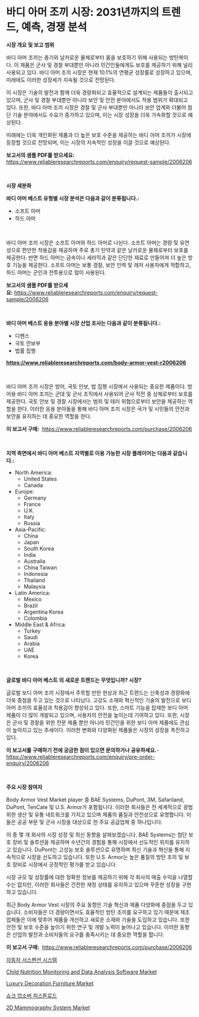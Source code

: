 <p><h1>바디 아머 조끼 시장: 2031년까지의 트렌드, 예측, 경쟁 분석</h1></p><p><strong>시장 개요 및 보고 범위</strong></p>
<p><p>바디 아머 조끼는 총기와 날카로운 물체로부터 몸을 보호하기 위해 사용되는 방탄복이다. 이 제품은 군사 및 경찰 부대뿐만 아니라 민간인들에게도 보호를 제공하기 위해 널리 사용되고 있다. 바디 아머 조끼 시장은 현재 10.1%의 연평균 성장률로 성장하고 있으며, 미래에도 이러한 성장세가 지속될 것으로 전망된다.</p><p>이 시장은 기술의 발전과 함께 더욱 경량화되고 효율적으로 설계되는 제품들이 출시되고 있으며, 군사 및 경찰 부대뿐만 아니라 보안 및 안전 분야에서도 적용 범위가 확대되고 있다. 또한, 바디 아머 조끼 시장은 경찰 및 군사 부대뿐만 아니라 보안 업계와 더불어 첨단 기술 분야에서도 수요가 증가하고 있으며, 이는 시장 성장을 더욱 가속화할 것으로 예상된다.</p><p>미래에는 더욱 개인화된 제품과 더 높은 보호 수준을 제공하는 바디 아머 조끼가 시장에 등장할 것으로 전망되며, 이는 시장의 지속적인 성장을 이끌 것으로 예상된다.</p></p>
<p><strong>보고서의 샘플 PDF를 받으세요:</strong> <a href="https://www.reliableresearchreports.com/enquiry/request-sample/2006206">https://www.reliableresearchreports.com/enquiry/request-sample/2006206</a></p>
<p>&nbsp;</p>
<p><strong>시장 세분화</strong></p>
<p><strong>바디 아머 베스트 유형별 시장 분석은 다음과 같이 분류됩니다.:</strong></p>
<p><ul><li>소프트 아머</li><li>하드 아머</li></ul></p>
<p>&nbsp;</p>
<p><p>바디 아머 조끼 시장은 소프트 아머와 하드 아머로 나뉜다. 소프트 아머는 경량 및 유연성으로 편안한 착용감을 제공하며 주로 총기 탄약과 같은 날카로운 물체로부터 보호를 제공한다. 반면 하드 아머는 금속이나 세라믹과 같은 단단한 재료로 만들어져 더 높은 방호 기능을 제공한다. 소프트 아머는 보통 경찰, 보안 인력 및 레저 사용자에게 적합하고, 하드 아머는 군인과 전투용으로 많이 사용된다.</p></p>
<p><strong>보고서의 샘플 PDF를 받으세요:</strong>&nbsp;<a href="https://www.reliableresearchreports.com/enquiry/request-sample/2006206">https://www.reliableresearchreports.com/enquiry/request-sample/2006206</a></p>
<p>&nbsp;</p>
<p><strong> 바디 아머 베스트 응용 분야별 시장 산업 조사는 다음과 같이 분류됩니다.:</strong></p>
<p><ul><li>디펜스</li><li>국토 안보부</li><li>법률 집행</li></ul></p>
<p><strong><a href="https://www.reliableresearchreports.com/body-armor-vest-r2006206">https://www.reliableresearchreports.com/body-armor-vest-r2006206</a></strong></p>
<p>&nbsp;</p>
<p><p>바디 아머 조끼 시장은 방어, 국토 안보, 법 집행 시장에서 사용되는 중요한 제품이다. 방어용 바디 아머 조끼는 군대 및 군사 조직에서 사용되어 군사 작전 중 상체로부터 보호를 제공한다. 국토 안보 및 경찰 시장에서는 범죄 및 테러 위협으로부터 보안을 제공하는 역할을 한다. 이러한 응용 분야들을 통해 바디 아머 조끼 시장은 국가 및 시민들의 안전과 보안을 유지하는 데 중요한 역할을 한다.</p></p>
<p><strong>이 보고서 구매:</strong>&nbsp; <a href="https://www.reliableresearchreports.com/purchase/2006206">https://www.reliableresearchreports.com/purchase/2006206</a></p>
<p>&nbsp;</p>
<p><strong>지역 측면에서 바디 아머 베스트 지역별로 이용 가능한 시장 플레이어는 다음과 같습니다.:</strong></p>
<p><ul>
    <li>
        North America:
        <ul>
            <li>United States</li>
            <li>Canada</li>
        </ul>
    </li>
    <li>
        Europe:
        <ul>
            <li>Germany</li>
            <li>France</li>
            <li>U.K.</li>
            <li>Italy</li>
            <li>Russia</li>
        </ul>
    </li>
    <li>
        Asia-Pacific:
        <ul>
            <li>China</li>
            <li>Japan</li>
            <li>South Korea</li>
            <li>India</li>
            <li>Australia</li>
            <li>China Taiwan</li>
            <li>Indonesia</li>
            <li>Thailand</li>
            <li>Malaysia</li>
        </ul>
    </li>
    <li>
        Latin America:
        <ul>
            <li>Mexico</li>
            <li>Brazil</li>
            <li>Argentina Korea</li>
            <li>Colombia</li>
        </ul>
    </li>
    <li>
        Middle East & Africa:
        <ul>
            <li>Turkey</li>
            <li>Saudi</li>
            <li>Arabia</li>
            <li>UAE</li>
            <li>Korea</li>
        </ul>
    </li>
    </ul></p>
<p>&nbsp;</p>
<p><strong>글로벌 바디 아머 베스트 의 새로운 트렌드는 무엇입니까? 시장?</strong></p>
<p><p>글로벌 보디 아머 조끼 시장에서 주목할 만한 현상과 최근 트렌드는 신축성과 경량화에 더욱 중점을 두고 있는 것으로 나타났다. 고강도 소재와 혁신적인 기술의 발전으로 보디 아머 조끼의 효율성과 착용감이 향상되고 있다. 또한, 스마트 기능을 탑재한 보디 아머 제품이 더 많이 개발되고 있으며, 사용자의 안전을 높이는데 기여하고 있다. 또한, 시장은 군사 및 경찰을 위한 전문 제품 뿐만 아니라 민간인을 위한 보디 아머 제품에도 관심이 높아지고 있는 추세이다. 이러한 변화와 다양화된 제품들은 시장의 성장을 촉진하고 있다.</p></p>
<p><strong>이 보고서를 구매하기 전에 궁금한 점이 있으면 문의하거나 공유하세요.</strong>- <a href="https://www.reliableresearchreports.com/enquiry/pre-order-enquiry/2006206">https://www.reliableresearchreports.com/enquiry/pre-order-enquiry/2006206</a></p>
<p>&nbsp;</p>
<p><strong>주요 시장 참여자</strong></p>
<p><p>Body Armor Vest Market player 중 BAE Systems, DuPont, 3M, Safariland, DuPont, TenCate 및 U.S. Armor가 포함됩니다. 이러한 회사들은 전 세계적으로 광범위한 생산 및 유통 네트워크를 가지고 있으며 제품의 품질과 안전성으로 유명합니다. 이들은 공공 부문 및 군사 시장을 대상으로 한 주요 공급업체 중 하나입니다.</p><p>이 중 몇 개 회사의 시장 성장 및 최신 동향을 살펴보겠습니다. BAE Systems는 첨단 보호 장비 및 솔루션을 제공하며 수년간의 경험을 통해 시장에서 선도적인 위치를 유지하고 있습니다. DuPont는 고성능 보호 솔루션으로 유명하며 최신 기술과 혁신을 통해 지속적으로 시장을 선도하고 있습니다. 또한 U.S. Armor는 높은 품질의 방탄 조끼 및 보호 장비로 시장에서 긍정적인 평가를 받고 있습니다.</p><p>시장 규모 및 성장률에 대한 정확한 정보를 제공하기 위해 각 회사의 매출 수익을 나열할 수는 없지만, 이러한 회사들은 건전한 재정 상태를 유지하고 있으며 꾸준한 성장을 구현하고 있습니다.</p><p>최근 Body Armor Vest 시장의 주요 동향은 기술 혁신과 제품 다양화에 중점을 두고 있습니다. 소비자들은 더 경량이면서도 효율적인 방탄 조끼를 요구하고 있기 때문에 제조업체들은 이에 맞추어 제품을 개선하고 새로운 소재와 기술을 도입하고 있습니다. 또한 안전 및 보호 수준을 높이기 위한 연구 및 개발 노력이 늘어나고 있습니다. 이러한 동향은 산업의 발전과 소비자들의 요구를 충족시키는 데 중요한 역할을 합니다.</p></p>
<p><strong>이 보고서 구매:</strong>&nbsp;&nbsp;<a href="https://www.reliableresearchreports.com/purchase/2006206">https://www.reliableresearchreports.com/purchase/2006206</a></p>
<p><p><a href="https://github.com/KellyLyncyh543964/Market-Research-Report-List-1/blob/main/395163453776.md">자동차 서스펜션 시스템</a></p><p><a href="https://github.com/luckyshygirl/Market-Research-Report-List-4/blob/main/child-nutrition-monitoring-and-data-analysis-software-market.md">Child Nutrition Monitoring and Data Analysis Software Market</a></p><p><a href="https://www.linkedin.com/pulse/luxury-decoration-furniture-market-analysis-sze-forecasted-period-vaghf?trackingId=JRszwVV%2B8aNGbUMuY9Trzg%3D%3D">Luxury Decoration Furniture Market</a></p><p><a href="https://github.com/rcabello548/Market-Research-Report-List-1/blob/main/440408853777.md">쇼크 업소버 피스톤로드</a></p><p><a href="https://www.linkedin.com/pulse/2d-mammography-system-market-size-outlook-forecast-2024-vrlof">2D Mammography System Market</a></p></p>